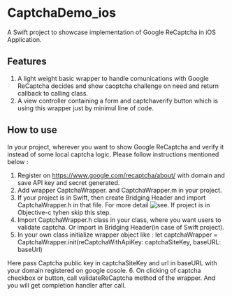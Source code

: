 # CaptchaDemo_ios

A Swift project to showcase implementation of Google ReCaptcha in iOS Application.

Features
--------

1. A light weight basic wrapper to handle comunications with Google ReCaptcha decides and show caoptcha challenge on need and return callback to calling class.
2. A view controller containing a form and captchaverify button which is using this wrapper just by minimul line of code.

How to use
--------

In your project, wherever you want to show Google ReCaptcha and verify it instead of some local captcha logic. Please follow instructions mentioned below : 
1. Register on https://www.google.com/recaptcha/about/ with domain and save API key and secret generated.
2. Add wrapper CaptchaWrapper. and CaptchaWrapper.m in your project.
3. If your project is in Swift, then create Bridging Header and import CaptchaWrapper.h in that file. For more detail ![see](https://developer.apple.com/documentation/swift/imported_c_and_objective-c_apis/importing_objective-c_into_swift). If project is in Objective-c tyhen skip this step.
4. Import CaptchaWrapper.h class in your class, where you want users to validate captcha. Or import in Bridging Header(in case of Swift project).
5. In your own class initialize wrapper object like : 
            let captchaWrapper = CaptchaWrapper.init(reCaptchaWithApiKey: captchaSiteKey, baseURL: baseUrl)

Here pass Captcha public key in captchaSiteKey and url in baseURL with your domain registered on google cosole.
6. On clicking of captcha checkbox or button, call validateReCaptcha method of the wrapper. And you will get completion handler after call.

